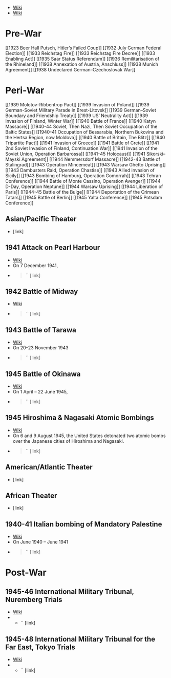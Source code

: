 - [Wiki](https://en.wikipedia.org/wiki/World_War_II)
- [Wiki](https://en.wikipedia.org/wiki/Soviet_Union_in_World_War_II)

# Pre-War

[[1923 Beer Hall Putsch, Hitler’s Failed Coup]]
[[1932 July German Federal Election]]
[[1933 Reichstag Fire]]
[[1933 Reichstag Fire Decree]]
[[1933 Enabling Act]]
[[1935 Saar Status Referendum]]
[[1936 Remilitarisation of the Rhineland]]
[[1938 Annexation of Austria, Anschluss]]
[[1938 Munich Agreement]]
[[1938 Undeclared German–Czechoslovak War]]
# Peri-War

[[1939 Molotov–Ribbentrop Pact]]
[[1939 Invasion of Poland]]
[[1939 German-Soviet Military Parade in Brest-Litovsk]]
[[1939 German–Soviet Boundary and Friendship Treaty]]
[[1939 US’ Neutrality Act]]
[[1939 Invasion of Finland, Winter War]]
[[1940 Battle of France]]
[[1940 Katyn Massacre]]
[[1940-44 Soviet, Then Nazi, Then Soviet Occupation of the Baltic States]]
[[1940-41 Occupation of Bessarabia, Northern Bukovina and the Hertsa Region, now Moldova]]
[[1940 Battle of Britain, The Blitz]]
[[1940 Tripartite Pact]]
[[1941 Invasion of Greece]]
[[1941 Battle of Crete]]
[[1941 2nd Soviet Invasion of Finland, Continuation War]]
[[1941 Invasion of the Soviet Union, Operation Barbarossa]]
[[1941-45 Holocaust]]
[[1941 Sikorski–Mayski Agreement]]
[[1944 Nemmersdorf Massacre]]
[[1942-43 Battle of Stalingrad]]
[[1943 Operation Mincemeat]]
[[1943 Warsaw Ghetto Uprising]]
[[1943 Dambusters Raid, Operation Chastise]]
[[1943 Allied invasion of Sicily]]
[[1943 Bombing of Hamburg, Operation Gomorrah]]
[[1943 Tehran Conference]]
[[1944 Battle of Monte Cassino, Operation Avenger]]
[[1944 D-Day, Operation Neptune]]
[[1944 Warsaw Uprising]]
[[1944 Liberation of Paris]]
[[1944-45 Battle of the Bulge]]
[[1944 Deportation of the Crimean Tatars]]
[[1945 Battle of Berlin]]
[[1945 Yalta Conference]]
[[1945 Potsdam Conference]]

## Asian/Pacific Theater
- [link]

## 1941 Attack on Pearl Harbour
- [Wiki](https://en.wikipedia.org/wiki/Attack_on_Pearl_Harbor)
- On 7 December 1941,
- > `` [link]
    
## 1942 Battle of Midway
- [Wiki](https://en.wikipedia.org/wiki/Battle_of_Midway)
- > `` [link]
    
## 1943 Battle of Tarawa
- [Wiki](https://en.wikipedia.org/wiki/Battle_of_Tarawa)
- On 20–23 November 1943
- > `` [link]
    
## 1945 Battle of Okinawa
- [Wiki](https://en.wikipedia.org/wiki/Battle_of_Okinawa)
- On 1 April – 22 June 1945,
- > `` [link]
    
## 1945 Hiroshima & Nagasaki Atomic Bombings
- [Wiki](https://en.wikipedia.org/wiki/Atomic_bombings_of_Hiroshima_and_Nagasaki)
- On 6 and 9 August 1945, the United States detonated two atomic bombs over the Japanese cities of Hiroshima and Nagasaki.
- > `` [link]
    
## American/Atlantic Theater
- [link]

## African Theater
- [link]

## 1940-41 Italian bombing of Mandatory Palestine
- [Wiki](https://en.wikipedia.org/wiki/Italian_bombing_of_Mandatory_Palestine_in_World_War_II)
- On June 1940 – June 1941
- > `` [link]
    
# Post-War

## 1945-46 International Military Tribunal, Nuremberg Trials
- [Wiki](https://en.wikipedia.org/wiki/Nuremberg_trials)
- - `` [link]
## 1945-48 International Military Tribunal for the Far East, Tokyo Trials
- [Wiki](https://en.wikipedia.org/wiki/International_Military_Tribunal_for_the_Far_East)
- - `` [link]
